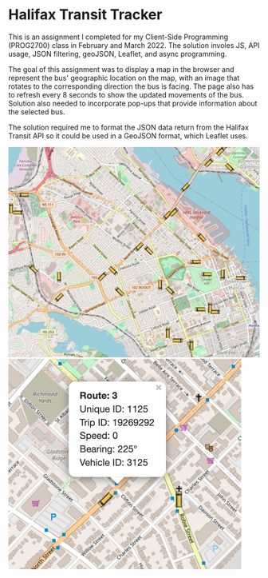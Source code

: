 # Halifax Transit Tracker

This is an assignment I completed for my Client-Side Programming (PROG2700) class in February and March 2022. The solution involes JS, API usage, JSON filtering, geoJSON, Leaflet, and async programming.

The goal of this assignment was to display a map in the browser and represent the bus' geographic location on the map, with an image that rotates to the corresponding direction the bus is facing. The page also has to refresh every 8 seconds to show the updated movements of the bus. Solution also needed to incorporate pop-ups that provide information about the selected bus. 

The solution required me to format the JSON data return from the Halifax Transit API so it could be used in a GeoJSON format, which Leaflet uses.

![App image: Bus Map](busMap.png)
![App image: Popup Message](busPopup.png)
